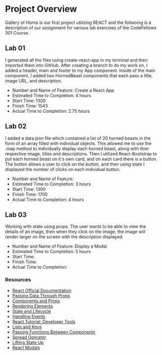 # Project Overview

Gallery of Horns is our first project utilizing REACT and the follwoing is a description of our assignment for various lab exercises of the CodeFellows 301 Course.

## Lab 01

  I generated all the files using create-react-app in my terminal and then imported them into GitHub. After creating a branch to do my work on, I added a header, main and footer to my App component. Inside of the main component, I added two HornedBeast components that each pass a title, image URL, and description.

* Number and Name of Feature: Create a React App
* Estimated Time to Completion: 4 hours
* Start Time: 1300
* Finish Time: 1543
* Actual Time to Completion: 2.75 hours

## Lab 02

 I added a data.json file which contained a list of 20 horned beasts in the form of an array filled with individual objects. This allowed me to use the .map method to individually display each horned beast, along with thier respective image, titles and descriptions. Then I utilized React-Bootstrap to put each horned beast on it's own card, and on each card there is a button. The button allows a user to click on the button, and then using state I displayed the number of clicks on each individual button.

* Number and Name of Feature:
* Estimated Time to Completion: 3 hours
* Start Time: 1300
* Finish Time: 1700
* Actual Time to Completion: 4 hours

## Lab 03

  Working with state using props. The user wants to be able to view the details of an image, then when they click on the image, the image will render larger on the screen with the description displayed.

* Number and Name of Feature: Display a Modal
* Estimated Time to Completion: 5 hours
* Start Time:
* Finish Time:
* Actual Time to Completion:

### Resources

* [React Official Documentation](https://reactjs.org/docs/getting-started.html)
* [Passing Data Through Props](https://reactjs.org/tutorial/tutorial.html)
* [Components and Props](https://reactjs.org/docs/components-and-props.html)
* [Rendering Elements](https://reactjs.org/docs/rendering-elements.html)
* [State and Lifecycle](https://reactjs.org/docs/state-and-lifecycle.html)
* [Handling Events](https://reactjs.org/docs/handling-events.html)
* [React Tutorial: Developer Tools](https://reactjs.org/tutorial/tutorial.html)
* [Lists and Keys](https://reactjs.org/docs/lists-and-keys.html)
* [Passing Functions Between Components](https://www.youtube.com/watch?v=c05OL7XbwXU)
* [Spread Operator](https://medium.com/coding-at-dawn/how-to-use-the-spread-operator-in-javascript-b9e4a8b06fab)
* [Lifting State Up](https://reactjs.org/docs/lifting-state-up.html)
* [React Modals](https://react-bootstrap.github.io/components/modal/)